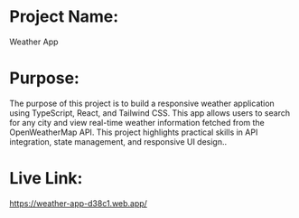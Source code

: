 # Project Name:
Weather App

# Purpose:
The purpose of this project is to build a responsive weather application using TypeScript, React, and Tailwind CSS. This app allows users to search for any city and view real-time weather information fetched from the OpenWeatherMap API. This project highlights practical skills in API integration, state management, and responsive UI design..

# Live Link:
https://weather-app-d38c1.web.app/


